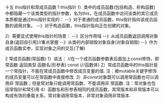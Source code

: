 十五 this指针和常成员函数
1 this指针
1）类中的成员函数(包括构造、析构函数)中都隐藏一个该类类型的指针参数，名为this，在成员函数中访问该类的其它成员本质都是通过this指针实现的：
--》对于普通的成员函数，this指针指向该成员函数的调用对象。
--》对于构造函数，this指针指向正在创建的对象。

2）需要显式使用this指针的场景：
--》区分作用域
--》从成员函数返回调用对象自身(返回自引用)//重点掌握
--》从类的内部销毁对象自身(对象自销毁)
--》作为成员函数实参，实现对象之间的交互(了解)

2 常成员函数(常函数)
1）语法：
	//在一个成员函数参数表后面加上const修饰，即常函数
	返回类型 函数名(形参表) const {//函数体}
2）常成员函数中的this指针是一个常指针，不能在常成员函数中修改成员变量的值.
	注：被mutable关键字修饰的成员变量可以在常函数中直接修改.
3）非const对象既可以调用常函数也可以调用非 常函数；但是常对象只能调用常函数，不能调用非 常函数.
	注：常对象也包括常指针和常引用
4）函数名和形参表相同的成员函数，其常版本和非常版本可以构成有效的重载关系，常对象调用常版本，非常对象调用非常版本.

